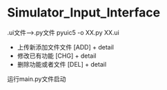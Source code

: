# Simulator_Input_Interface

.ui文件——>.py文件
pyuic5 -o XX.py XX.ui

- 上传新添加文件文件 [ADD] + detail 
- 修改已有功能 [CHG] + detail 
- 删除功能或者文件 [DEL] + detail

运行main.py文件启动
